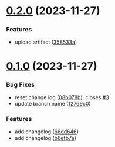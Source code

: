 # [0.2.0](https://github.com/shelbielehto/greetings-ci/compare/v0.1.0...v0.2.0) (2023-11-27)


### Features

* upload artifact ([358533a](https://github.com/shelbielehto/greetings-ci/commit/358533ab44e6bb2b1ab70f4eb2c74155b77dbd6e))



# [0.1.0](https://github.com/shelbielehto/greetings-ci/compare/b6efb7a32726a1915737b09770b4b75aa32edc75...v0.1.0) (2023-11-27)


### Bug Fixes

* reset change log ([08b078b](https://github.com/shelbielehto/greetings-ci/commit/08b078b5437cfdfb73a9da3becd01c0ff501c0da)), closes [#3](https://github.com/shelbielehto/greetings-ci/issues/3)
* update branch name ([12769c0](https://github.com/shelbielehto/greetings-ci/commit/12769c0707aca05fcfefdd610c26693903660add))


### Features

* add changelog ([66dd646](https://github.com/shelbielehto/greetings-ci/commit/66dd646402cb706bdb9687e3da9bee5d25faa28a))
* add changelog ([b6efb7a](https://github.com/shelbielehto/greetings-ci/commit/b6efb7a32726a1915737b09770b4b75aa32edc75))



